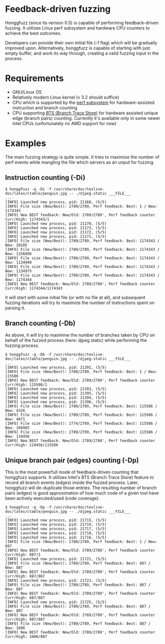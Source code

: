 # Feedback-driven fuzzing #

Honggfuzz (since its version 0.5) is capable of performing feedback-driven fuzzing. It utilizes Linux perf subsystem and hardware CPU counters to achieve the best outcomes.

Developers can provide their own initial file (-f flag) which will be gradually improved upon. Alternatively, honggfuzz is capable of starting with just empty buffer, and work its way through, creating a valid fuzzing input in the process.

# Requirements #
  * GNU/Linux OS
  * Relatively modern Linux kernel (v 3.2 should suffice)
  * CPU which is supported by the [perf subsystem](https://perf.wiki.kernel.org/index.php/Main_Page) for hardware-assisted instruction and branch counting
  * CPU supporting [BTS (Branch Trace Store)](https://software.intel.com/en-us/forums/topic/277868?language=es) for hardware assisted unique edge (branch pairs) counting. Currently it's available only in some newer Intel CPUs (unfortunately no AMD support for now)

# Examples #
The main fuzzing strategy is quite simple. It tries to maximize the number of perf events while mangling the file which servers as an unput for fuzzing.

## Instruction counting (-Di) ##

```
$ honggfuzz -q -Di -f /usr/share/doc/texlive-doc/latex/ctable/penguin.jpg -- ./djpeg.static ___FILE___
...
[INFO] Launched new process, pid: 21168, (5/5)
[INFO] File size (New/Best): 2789/2789, Perf feedback: Best: 1 / New: 1174343
[INFO] New BEST feedback: New/Old: 2789/2789', Perf feedback counter Curr/High: 1174343/1
[INFO] Launched new process, pid: 21170, (5/5)
[INFO] Launched new process, pid: 21173, (5/5)
[INFO] Launched new process, pid: 21172, (5/5)
[INFO] Launched new process, pid: 21171, (5/5)
[INFO] File size (New/Best): 2789/2789, Perf feedback: Best: 1174343 / New: 20105
[INFO] File size (New/Best): 2789/2789, Perf feedback: Best: 1174343 / New: 1156896
[INFO] File size (New/Best): 2789/2789, Perf feedback: Best: 1174343 / New: 1134940
[INFO] File size (New/Best): 2789/2789, Perf feedback: Best: 1174343 / New: 1134975
[INFO] File size (New/Best): 2789/2789, Perf feedback: Best: 1174343 / New: 1174344
[INFO] New BEST feedback: New/Old: 2789/2789', Perf feedback counter Curr/High: 1174344/1174343
```


It will start with some initial file (or with no file at all), and subsequent fuzzing iterations will try to maximize the number of instructions spent on parsing it.

## Branch counting (-Db) ##

As above, it will try to maximine the number of branches taken by CPU on behalf of the fuzzed process (here: djpeg.static) while performing the fuzzing process.

```
$ honggfuzz -q -Db -f /usr/share/doc/texlive-doc/latex/ctable/penguin.jpg -- ./djpeg.static ___FILE___
...
[INFO] Launched new process, pid: 21391, (5/5)
[INFO] File size (New/Best): 2789/2789, Perf feedback: Best: 1 / New: 115586
[INFO] New BEST feedback: New/Old: 2789/2789', Perf feedback counter Curr/High: 115586/1
[INFO] Launched new process, pid: 21393, (5/5)
[INFO] Launched new process, pid: 21395, (5/5)
[INFO] Launched new process, pid: 21394, (5/5)
[INFO] Launched new process, pid: 21396, (5/5)
[INFO] File size (New/Best): 2789/2789, Perf feedback: Best: 115586 / New: 4326
[INFO] File size (New/Best): 2789/2789, Perf feedback: Best: 115586 / New: 4871
[INFO] File size (New/Best): 2774/2789, Perf feedback: Best: 115586 / New: 104983
[INFO] File size (New/Best): 2789/2789, Perf feedback: Best: 115586 / New: 119456
[INFO] New BEST feedback: New/Old: 2789/2789', Perf feedback counter Curr/High: 119456/115586

```

## Unique branch pair (edges) counting (-Dp) ##
This is the most powerfull mode of feedback-driven counting that honggfuzz supports. It utilizes Intel's BTS (Branch Trace Store) feature to record all branch events (edges) inside the fuzzed process. Later, honggfuzz will de-duplicate those entries. The resulting number of branch pairs (edges) is good approximation of how much code of a given tool have been actively executed/used (code coverage).

```
$ honggfuzz -q -Dp -f /usr/share/doc/texlive-doc/latex/ctable/penguin.jpg -- ./djpeg.static ___FILE___
...
[INFO] Launched new process, pid: 21715, (5/5)
[INFO] Launched new process, pid: 21719, (5/5)
[INFO] Launched new process, pid: 21717, (5/5)
[INFO] Launched new process, pid: 21718, (5/5)
[INFO] Launched new process, pid: 21716, (5/5)
[INFO] File size (New/Best): 2789/2789, Perf feedback: Best: 1 / New: 887
[INFO] New BEST feedback: New/Old: 2789/2789', Perf feedback counter Curr/High: 887/1
[INFO] Launched new process, pid: 21721, (5/5)
[INFO] File size (New/Best): 2789/2789, Perf feedback: Best: 887 / New: 887
[INFO] New BEST feedback: New/Old: 2789/2789', Perf feedback counter Curr/High: 887/887
[INFO] Launched new process, pid: 21723, (5/5)
[INFO] File size (New/Best): 2789/2789, Perf feedback: Best: 887 / New: 887
[INFO] New BEST feedback: New/Old: 2789/2789', Perf feedback counter Curr/High: 887/887
[INFO] Launched new process, pid: 21725, (5/5)
[INFO] File size (New/Best): 2789/2789, Perf feedback: Best: 887 / New: 887
[INFO] New BEST feedback: New/Old: 2789/2789', Perf feedback counter Curr/High: 887/887
[INFO] File size (New/Best): 2789/2789, Perf feedback: Best: 887 / New: 1606
[INFO] New BEST feedback: New/Old: 2789/2789', Perf feedback counter Curr/High: 1606/887
```